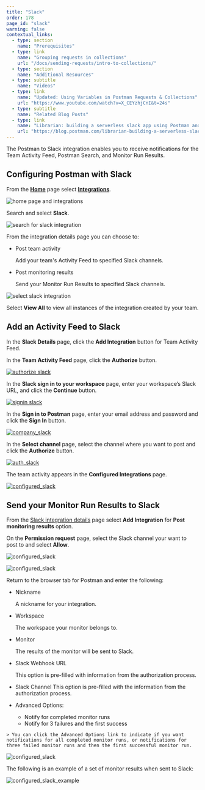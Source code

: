 ```yaml
---
title: "Slack"
order: 178
page_id: "slack"
warning: false
contextual_links:
  - type: section
    name: "Prerequisites"
  - type: link
    name: "Grouping requests in collections"
    url: "/docs/sending-requests/intro-to-collections/"
  - type: section
    name: "Additional Resources"
  - type: subtitle
    name: "Videos"
  - type: link
    name: "Updated: Using Variables in Postman Requests & Collections"
    url: "https://www.youtube.com/watch?v=X_CEYzhjCnI&t=24s"
  - type: subtitle
    name: "Related Blog Posts"
  - type: link
    name: "Librarian: building a serverless slack app using Postman and Airtable"
    url: "https://blog.postman.com/librarian-building-a-serverless-slack-app-using-postman-and-airtable/"
---
```


The Postman to Slack integration enables you to receive notifications for the Team Activity Feed, Postman Search, and Monitor Run Results.

## Configuring Postman with Slack

From the **[Home](https://go.postman.co/home)** page select **[Integrations](https://go.postman.co/integrations)**.

![home page and integrations](https://assets.postman.com/postman-docs/home-integrations.jpg)

Search and select **Slack**.

![search for slack integration](https://assets.postman.com/postman-docs/slack-search-all.jpg)

From the integration details page you can choose to:

* Post team activity

  Add your team's Activity Feed to specified Slack channels.

* Post monitoring results

  Send your Monitor Run Results to specified Slack channels.

![select slack integration](https://assets.postman.com/postman-docs/slack-post-monitoring-results.jpg)

Select **View All** to view all instances of the integration created by your team.

## Add an Activity Feed to Slack

In the **Slack Details** page, click the **Add Integration** button for Team Activity Feed.

In the **Team Activity Feed** page, click the **Authorize** button.

[![authorize slack](https://assets.postman.com/postman-docs/WS-integrations-slack-teamactivityfeed.png)](https://assets.postman.com/postman-docs/WS-integrations-slack-teamactivityfeed.png)

In the **Slack sign in to your workspace** page, enter your workspace’s Slack URL, and click the **Continue** button.

[![signin slack](https://assets.postman.com/postman-docs/WS-integrations-slack-signin.png)](https://assets.postman.com/postman-docs/WS-integrations-slack-signin.png)

In the **Sign in to Postman** page, enter your email address and password and click the **Sign In** button.

[![company_slack](https://assets.postman.com/postman-docs/WS-integrations-slack-signin-company.png)](https://assets.postman.com/postman-docs/WS-integrations-slack-signin-company.png)

In the **Select channel** page, select the channel where you want to post and click the **Authorize** button.

[![auth_slack](https://assets.postman.com/postman-docs/WS-integrations-slack-identity.png)](https://assets.postman.com/postman-docs/WS-integrations-slack-identity.png)

The team activity appears in the **Configured Integrations** page.

[![configured_slack](https://assets.postman.com/postman-docs/WS-integrations-slack-configured.png)](https://assets.postman.com/postman-docs/WS-integrations-slack-configured.png)

## Send your Monitor Run Results to Slack

From the [Slack integration details](https://go.postman.co/integrations/service/slack) page select **Add Integration** for **Post monitoring results** option.

On the **Permission request** page, select the Slack channel your want to post to and select **Allow**.

![configured_slack](https://assets.postman.com/postman-docs/slack-post-monitoring-results-permission.jpg)

![configured_slack](https://assets.postman.com/postman-docs/slack-post-monitoring-results-authorized.jpg)

Return to the browser tab for Postman and enter the following:

* Nickname

  A nickname for your integration.

* Workspace

  The workspace your monitor belongs to.

* Monitor

  The results of the monitor will be sent to Slack.

* Slack Webhook URL

  This option is pre-filled with information from the authorization process.

* Slack Channel
  This option is pre-filled with the information from the authorization process.

* Advanced Options:

    * Notify for completed monitor runs
    * Notify for 3 failures and the first success
>
    > You can click the Advanced Options link to indicate if you want notifications for all completed monitor runs, or notifications for three failed monitor runs and then the first successful monitor run.

![configured_slack](https://assets.postman.com/postman-docs/slack-post-monitoring-results-save-config.jpg)

The following is an example of a set of monitor results when sent to Slack:

![configured_slack_example](https://assets.postman.com/postman-docs/slack-post-monitoring-results-example.jpg)
